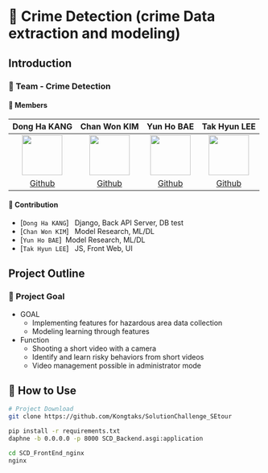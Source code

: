 # 👬 Crime Detection (crime Data extraction and modeling)

## Introduction

### 🌟 Team - Crime Detection



#### 🔅 Members  

Dong Ha KANG|Chan Won KIM|Yun Ho BAE|Tak Hyun LEE|
:-:|:-:|:-:|:-:
<img src='https://avatars.githubusercontent.com/u/57825834?v=4' height=80 width=80px></img>|<img src='https://avatars.githubusercontent.com/u/123648087?v=4' height=80 width=80px></img>|<img src='https://avatars.githubusercontent.com/u/126548916?v=4' height=80 width=80px></img>|<img src='https://avatars.githubusercontent.com/u/144776756?v=4' height=80 width=80px></img>
[Github](https://github.com/EasternPen9uin)|[Github](https://github.com/chanwon0)|[Github](https://github.com/uyunho99)|[Github](https://github.com/Kongtaks)
 
#### 🔅 Contribution  

- [`Dong Ha KANG`] &nbsp; Django, Back API Server, DB test
- [`Chan Won KIM`] &nbsp; Model Research, ML/DL
- [`Yun Ho BAE`]&nbsp; Model Research,  ML/DL
- [`Tak Hyun LEE`] &nbsp; JS, Front Web, UI


## Project Outline

### 🎯 Project Goal 

* GOAL
    * Implementing features for hazardous area data collection
    * Modeling learning through features
* Function
    * Shooting a short video with a camera
    * Identify and learn risky behaviors from short videos
    * Video management possible in administrator mode


## 🔨 How to Use

```bash
# Project Download
git clone https://github.com/Kongtaks/SolutionChallenge_SEtour

pip install -r requirements.txt
daphne -b 0.0.0.0 -p 8000 SCD_Backend.asgi:application

cd SCD_FrontEnd_nginx
nginx

```


